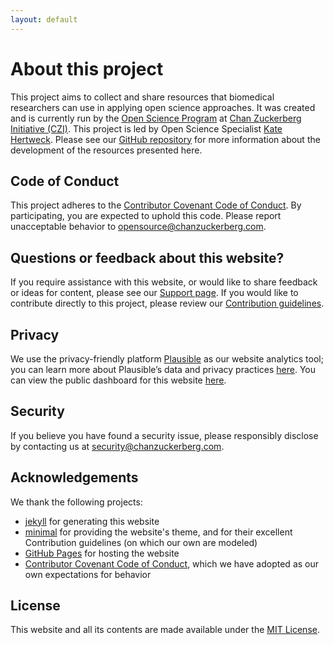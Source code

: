 ```yaml
---
layout: default
---
```


# About this project

This project aims to collect and share resources that biomedical researchers can use in applying open science approaches.
It was created and is currently run by the 
[Open Science Program](https://chanzuckerberg.com/science/programs-resources/open-science/)
at [Chan Zuckerberg Initiative (CZI)](https://chanzuckerberg.com/).
This project is led by Open Science Specialist [Kate Hertweck](katehertweck.com).
Please see our [GitHub repository](https://github.com/chanzuckerberg/open-science)
for more information about the development of the resources presented here.

## Code of Conduct

This project adheres to the [Contributor Covenant Code of Conduct](/open-science/CODE_OF_CONDUCT).
By participating, you are expected to uphold this code.
Please report unacceptable behavior to <opensource@chanzuckerberg.com>.

## Questions or feedback about this website?

If you require assistance with this website,
or would like to share feedback or ideas for content,
please see our [Support page](/open-science/SUPPORT).
If you would like to contribute directly to this project,
please review our [Contribution guidelines](/open-science/CONTRIBUTING).

## Privacy

We use the privacy-friendly platform [Plausible](https://plausible.io) as our website analytics tool;
you can learn more about Plausible’s data and privacy practices [here](https://plausible.io/data-policy).
You can view the public dashboard for this website [here](https://plausible.io/chanzuckerberg.github.io%2Fopen-science).

## Security

If you believe you have found a security issue, please responsibly disclose by contacting us at <security@chanzuckerberg.com>.

## Acknowledgements

We thank the following projects:

- [jekyll](https://jekyllrb.com/) for generating this website
- [minimal](https://github.com/pages-themes/minimal) for providing the website's theme,
and for their excellent Contribution guidelines (on which our own are modeled)
- [GitHub Pages](https://pages.github.com/) for hosting the website
- [Contributor Covenant Code of Conduct](https://www.contributor-covenant.org/), which we have adopted as our own expectations for behavior

## License

This website and all its contents are made available under the [MIT License](/open-science/LICENSE).
